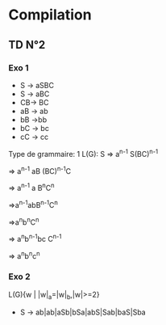 Compilation 
===================
TD N°2
-------------------
### Exo 1

- S -> aSBC 
- S -> aBC
- CB-> BC
- aB -> ab
- bB ->bb
- bC -> bc
- cC -> cc

Type de grammaire: 1
L(G):
S => a<sup>n-1</sup> S(BC)<sup>n-1</sup>

=> a<sup>n-1</sup> aB (BC)<sup>n-1</sup>C

=> a<sup>n-1</sup> a B<sup>n</sup>C<sup>n</sup>

=>a<sup>n-1</sup>abB<sup>n-1</sup>C<sup>n</sup>

=>a<sup>n</sup>b<sup>n</sup>C<sup>n</sup>

=> a<sup>n</sup>b<sup>n-1</sup>bc C<sup>n-1</sup>

=> a<sup>n</sup>b<sup>n</sup>c<sup>n</sup>
            
### Exo 2

L(G){w | |w|<sub>a</sub>=|w|<sub>b</sub>,|w|>=2}

- S -> ab|ab|aSb|bSa|abS|Sab|baS|Sba